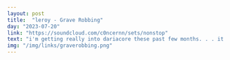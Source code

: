 ```yaml
---
layout: post
title:  "leroy - Grave Robbing"
day: "2023-07-20"
link: "https://soundcloud.com/c0ncernn/sets/nonstop"
text: "i'm getting really into dariacore these past few months. . . it's becoming concerning. . ."
img: "/img/links/graverobbing.png"
---
```

